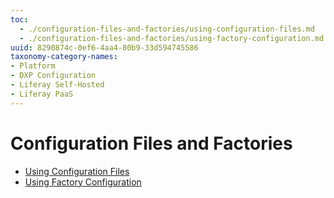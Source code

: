 ```yaml
---
toc:
  - ./configuration-files-and-factories/using-configuration-files.md
  - ./configuration-files-and-factories/using-factory-configuration.md
uuid: 8290874c-0ef6-4aa4-80b9-33d594745586
taxonomy-category-names:
- Platform
- DXP Configuration
- Liferay Self-Hosted
- Liferay PaaS
---
```

# Configuration Files and Factories

* [Using Configuration Files](./configuration-files-and-factories/using-configuration-files.md)
* [Using Factory Configuration](./configuration-files-and-factories/using-factory-configuration.md)
